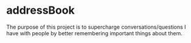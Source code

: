 # addressBook
The purpose of this project is to supercharge conversations/questions I have with people by better remembering important things about them. 
